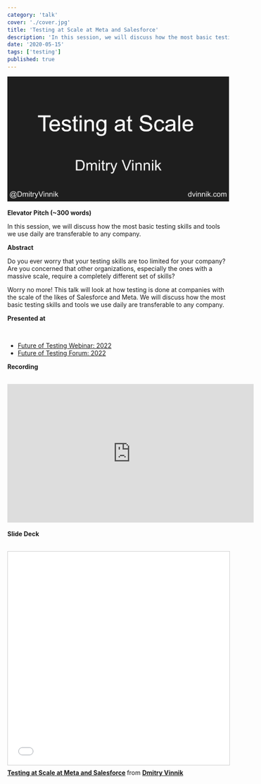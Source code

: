 ```yaml
---
category: 'talk'
cover: './cover.jpg'
title: 'Testing at Scale at Meta and Salesforce'
description: 'In this session, we will discuss how the most basic testing skills and tools we use daily are transferable to any company.'
date: '2020-05-15'
tags: ['testing']
published: true
---
```

![cover](./cover.jpg)

**Elevator Pitch (~300 words)**

In this session, we will discuss how the most basic testing skills and tools we use daily are transferable to any company.

**Abstract**
 
Do you ever worry that your testing skills are too limited for your company? Are you concerned that other organizations, especially the ones with a massive scale, require a completely different set of skills? 

Worry no more! This talk will look at how testing is done at companies with the scale of the likes of Salesforce and Meta. We will discuss how the most basic testing skills and tools we use daily are transferable to any company.


**Presented at**

<br>

- [Future of Testing Webinar: 2022]()
- [Future of Testing Forum: 2022]()

**Recording**

<br>

<iframe width="560" height="315" src="https://www.youtube.com/embed/Hl_4Le_0LOc" title="YouTube video player" frameborder="0" allow="accelerometer; autoplay; clipboard-write; encrypted-media; gyroscope; picture-in-picture" allowfullscreen></iframe>

<br>

**Slide Deck**

<br>

<iframe src="//www.slideshare.net/slideshow/embed_code/key/txTPuqO5Hknf2z" width="595" height="485" frameborder="0" marginwidth="0" marginheight="0" scrolling="no" style="border:1px solid #CCC; border-width:1px; margin-bottom:5px; max-width: 100%;" allowfullscreen> </iframe> <div style="margin-bottom:5px"> <strong> <a href="//www.slideshare.net/DmitryVinnik1/testing-at-scale-at-meta-and-salesforce" title="Testing at Scale at Meta and Salesforce" target="_blank">Testing at Scale at Meta and Salesforce</a> </strong> from <strong><a href="//www.slideshare.net/DmitryVinnik1" target="_blank">Dmitry Vinnik</a></strong> </div>